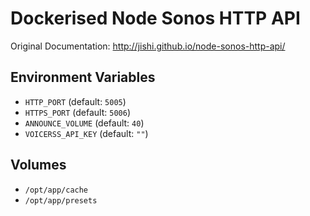 # Dockerised Node Sonos HTTP API

Original Documentation: http://jishi.github.io/node-sonos-http-api/

## Environment Variables

* `HTTP_PORT` (default: `5005`)
* `HTTPS_PORT` (default: `5006`)
* `ANNOUNCE_VOLUME` (default: `40`)
* `VOICERSS_API_KEY` (default: `""`)

## Volumes

* `/opt/app/cache`
* `/opt/app/presets`
